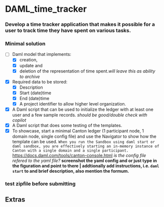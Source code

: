 # DAML_time_tracker

### Develop a time tracker application that makes it possible for a user to track time they have spent on various tasks.
 
### Minimal solution

- [ ] Daml model that implements:
    - [x] creation,
    - [x] update and
    - [x] deletion of the representation of time spent.*will leave this as ability to archive*
         
- [x] Required data to be stored:
    - [x] Description
    - [x] Start (date)time
    - [x] End (date)time
    - [x] A project identifier to allow higher level organization.
      
- [x] A Daml script that can be used to initialize the ledger with at least one user and a few sample records. *should be good/double check with copilot*
- [x] A Daml script that does some testing of the templates.
- [x] To showcase, start a minimal Canton ledger (1 participant node, 1 domain node, single config file) and use the Navigator to show how the template can be used.
`When you run the Sandbox using daml start or daml sandbox, you are effectively starting an in-memory instance of Canton with a single domain and a single participant.`
https://docs.daml.com/tools/canton-console.html *is the config file refered to the yaml file?* **screenshot the yaml config and or just type in the figuration and point to there |
addtionally add instructions, i.e. `daml start` to and brief description, also mention the formum.**

### test zipfile before submitting

## Extras
           
         
      








